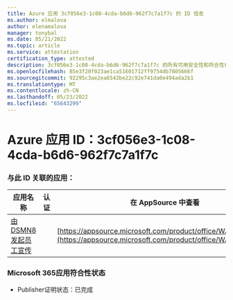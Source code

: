 ```yaml
---
title: Azure 应用 3cf056e3-1c08-4cda-b6d6-962f7c7a1f7c 的 ID 信息
ms.author: elmalova
author: elenamalova
manager: tonybal
ms.date: 05/21/2022
ms.topic: article
ms.service: attestation
certification_type: attested
description: 3cf056e3-1c08-4cda-b6d6-962f7c7a1f7c 的所有可用安全性和符合性信息信息。
ms.openlocfilehash: 85e3f20f023ae1ca51601712ff9754db7805666f
ms.sourcegitcommit: 92295c3ae2ea6543be22c92e741da0e494ada2b1
ms.translationtype: MT
ms.contentlocale: zh-CN
ms.lasthandoff: 05/23/2022
ms.locfileid: "65643299"
---
```

# <a name="azure-app-id-3cf056e3-1c08-4cda-b6d6-962f7c7a1f7c"></a>Azure 应用 ID：3cf056e3-1c08-4cda-b6d6-962f7c7a1f7c


### <a name="apps-associated-with-this-id"></a>与此 ID 关联的应用：
| **应用名称** | **认证** | **在 AppSource 中查看** |
|--------------|---------------|-----------------------|
| [由 DSMN8 发起员工宣传](../forward/WA200003677.md) |  | [https://appsource.microsoft.com/product/office/WA200003677](https://appsource.microsoft.com/product/office/WA200003677) |

### <a name="microsoft-365-app-compliance-status"></a>Microsoft 365应用符合性状态
- Publisher证明状态：已完成
